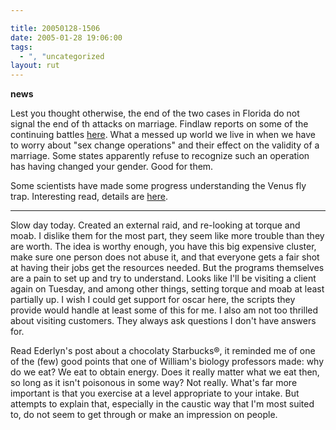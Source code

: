 ```yaml
---

title: 20050128-1506
date: 2005-01-28 19:06:00
tags:
  - ", "uncategorized
layout: rut
---
```


**news**

Lest you thought otherwise, the end of the two cases
in Florida do not signal the end of th attacks on
marriage.  Findlaw reports on some of the continuing battles <a href="http://news.findlaw.com/ap_stories/other/1110/1-27-2005/20050127010003_06.html">here</a>.
What a messed up world we live in when we have to worry about "sex
change operations" and their effect on the validity of a marriage.
Some states apparently refuse to recognize such an operation has
having changed your gender.  Good for them.

Some scientists have made some progress understanding
the Venus fly trap.  Interesting read, details are <a href="http://www.boston.com/news/nation/articles/2005/01/27/researchers_explore_mystery_and_say_gotcha/">here</a>.

---

Slow day today.  Created an external raid, and re-looking at torque
and moab.  I dislike them for the most part, they seem like more
trouble than they are worth.  The idea is worthy enough, you have
this big expensive cluster, make sure one person does not abuse it,
and that everyone gets a fair shot at having their jobs get the
resources needed.  But the programs themselves are a pain to set
up and try to understand.  Looks like I'll be visiting a client
again on Tuesday, and among other things, setting torque and moab
at least partially up.  I wish I could get support for oscar here,
the scripts they provide would handle at least some of this for me.
I also am not too thrilled about visiting customers.  They always
ask questions I don't have answers for.

Read Ederlyn's post about a chocolaty Starbucks&reg;, it reminded
me of one of the (few) good points that one of William's biology
professors made: why do we eat? We eat to obtain energy.  Does it
really matter what we eat then, so long as it isn't poisonous in some
way? Not really. What's far more important is that you exercise at
a level appropriate to your intake.  But attempts to explain that,
especially in the caustic way that I'm most suited to, do not seem
to get through or make an impression on people.

